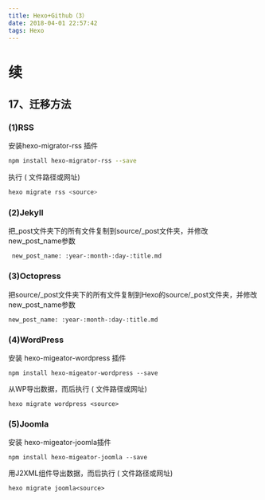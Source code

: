 ```yaml
---
title: Hexo+Github（3）
date: 2018-04-01 22:57:42
tags: Hexo
---
```

# 续
## 17、迁移方法
### (1)RSS
安装hexo-migrator-rss 插件
```bash
npm install hexo-migrator-rss --save
```
执行 (<source> 文件路径或网址)
```bash
hexo migrate rss <source>
``` 
<!-- more -->
### (2)Jekyll
把_post文件夹下的所有文件复制到source/_post文件夹，并修改new_post_name参数

     new_post_name: :year-:month-:day-:title.md  

### (3)Octopress
把source/_post文件夹下的所有文件复制到Hexo的source/_post文件夹，并修改new_post_name参数

	new_post_name: :year-:month-:day-:title.md

### (4)WordPress
安装 hexo-migeator-wordpress 插件

	npm install hexo-migeator-wordpress --save
	
从WP导出数据，而后执行 (<source> 文件路径或网址)

	hexo migrate wordpress <source>

### (5)Joomla
安装 hexo-migeator-joomla插件
	
	npm install hexo-migeator-joomla --save

用J2XML组件导出数据，而后执行 (<source> 文件路径或网址)

	hexo migrate joomla<source>
	
	
	